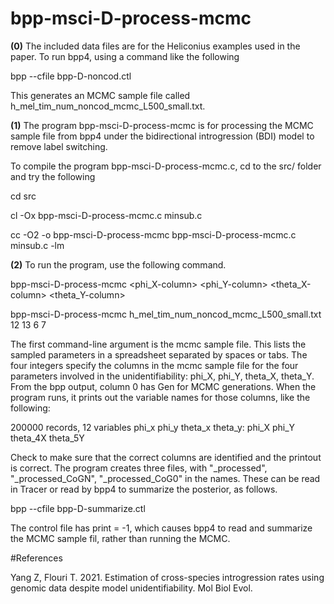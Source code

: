 # bpp-msci-D-process-mcmc

**(0)** The included data files are for the Heliconius examples used in the paper.  To run bpp4, using a command 
like the following

bpp --cfile bpp-D-noncod.ctl

This generates an MCMC sample file called h_mel_tim_num_noncod_mcmc_L500_small.txt.

**(1)** The program bpp-msci-D-process-mcmc is for processing the MCMC
sample file from bpp4 under the bidirectional introgression (BDI)
model to remove label switching.

To compile the program bpp-msci-D-process-mcmc.c, cd to the src/
folder and try the following

cd src

cl -Ox bpp-msci-D-process-mcmc.c minsub.c

cc -O2 -o bpp-msci-D-process-mcmc bpp-msci-D-process-mcmc.c minsub.c -lm

**(2)** To run the program, use the following command.  

 bpp-msci-D-process-mcmc <mcmc-sample-filename> <phi_X-column> <phi_Y-column> <theta_X-column> <theta_Y-column>

 bpp-msci-D-process-mcmc h_mel_tim_num_noncod_mcmc_L500_small.txt  12 13 6 7

The first command-line argument is the mcmc sample file.  This lists
the sampled parameters in a spreadsheet separated by spaces or tabs.
The four integers specify the columns in the mcmc sample file for the
four parameters involved in the unidentifiability: phi_X, phi_Y,
theta_X, theta_Y.  From the bpp output, column 0 has Gen for MCMC
generations.  When the program runs, it prints out the variable names
for those columns, like the following:

200000 records, 12 variables
phi_x phi_y theta_x theta_y:
phi_X phi_Y theta_4X theta_5Y

Check to make sure that the correct columns are identified and the
printout is correct.  The program creates three files, with
"_processed", "_processed_CoGN", "_processed_CoG0" in the names.
These can be read in Tracer or read by bpp4 to summarize the
posterior, as follows.

bpp --cfile bpp-D-summarize.ctl

The control file has print = -1, which causes bpp4 to read and summarize the MCMC sample fil, 
rather than running the MCMC.


#References

Yang Z, Flouri T. 2021. Estimation of cross-species introgression
rates using genomic data despite model unidentifiability. Mol Biol
Evol.
